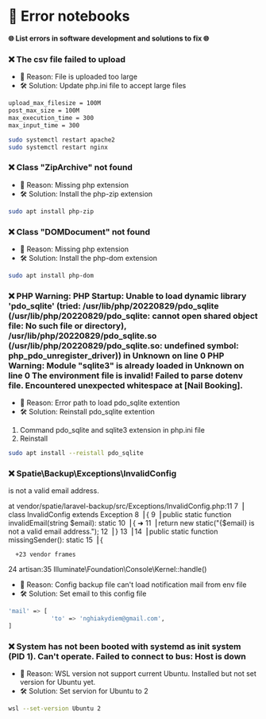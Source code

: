 # 🚀 Error notebooks

**🌐 List errors in software development and solutions to fix 🌐**

### ❌ The csv file failed to upload
+ 🔴 Reason: File is uploaded too large
+ 🛠️ Solution: Update php.ini file to accept large files

```bash
upload_max_filesize = 100M
post_max_size = 100M
max_execution_time = 300
max_input_time = 300

sudo systemctl restart apache2
sudo systemctl restart nginx
```

### ❌ Class "ZipArchive" not found
+ 🔴 Reason: Missing php extension
+ 🛠️ Solution: Install the php-zip extension

```bash
sudo apt install php-zip
```

### ❌ Class "DOMDocument" not found
+ 🔴 Reason: Missing php extension
+ 🛠️ Solution: Install the php-dom extension

```bash
sudo apt install php-dom
```

### ❌ PHP Warning: PHP Startup: Unable to load dynamic library 'pdo_sqlite' (tried: /usr/lib/php/20220829/pdo_sqlite (/usr/lib/php/20220829/pdo_sqlite: cannot open shared object file: No such file or directory), /usr/lib/php/20220829/pdo_sqlite.so (/usr/lib/php/20220829/pdo_sqlite.so: undefined symbol: php_pdo_unregister_driver)) in Unknown on line 0 PHP Warning: Module "sqlite3" is already loaded in Unknown on line 0 The environment file is invalid! Failed to parse dotenv file. Encountered unexpected whitespace at [Nail Booking].
+ 🔴 Reason: Error path to load pdo_sqlite extention
+ 🛠️ Solution: Reinstall pdo_sqlite extention

1. Command pdo_sqlite and sqlite3 extension in php.ini file
2. Reinstall
```bash
sudo apt install --reistall pdo_sqlite
```

### ❌  Spatie\Backup\Exceptions\InvalidConfig

   is not a valid email address.

  at vendor/spatie/laravel-backup/src/Exceptions/InvalidConfig.php:11
      7▕ class InvalidConfig extends Exception
      8▕ {
      9▕     public static function invalidEmail(string $email): static
     10▕     {
  ➜  11▕         return new static("{$email} is not a valid email address.");
     12▕     }
     13▕
     14▕     public static function missingSender(): static
     15▕     {

      +23 vendor frames

  24  artisan:35
      Illuminate\Foundation\Console\Kernel::handle()
      
+ 🔴 Reason: Config backup file can't load notification mail from env file
+ 🛠️ Solution: Set email to this config file

```bash
'mail' => [
            'to' => 'nghiakydiem@gmail.com',
]
```

### ❌  System has not been booted with systemd as init system (PID 1). Can't operate. Failed to connect to bus: Host is down
      
+ 🔴 Reason: WSL version not support current Ubuntu. Installed but not set version for Ubuntu yet.
+ 🛠️ Solution: Set servion for Ubuntu to 2

```bash
wsl --set-version Ubuntu 2
```


